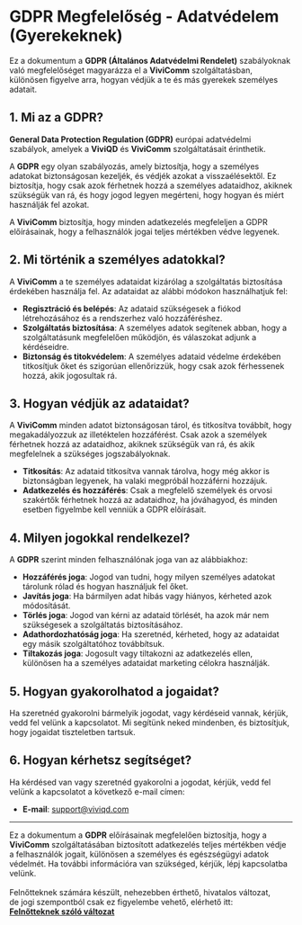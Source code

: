 # GDPR Megfelelőség - Adatvédelem (Gyerekeknek)

Ez a dokumentum a **GDPR (Általános Adatvédelmi Rendelet)** szabályoknak való megfelelőséget magyarázza el a **ViviComm** szolgáltatásban, különösen figyelve arra, hogyan védjük a te és más gyerekek személyes adatait.

## 1. Mi az a GDPR?

**General Data Protection Regulation (GDPR)** európai adatvédelmi szabályok, amelyek a **ViviQD** és **ViviComm** szolgáltatásait érinthetik.

A **GDPR** egy olyan szabályozás, amely biztosítja, hogy a személyes adatokat biztonságosan kezeljék, és védjék azokat a visszaélésektől. Ez biztosítja, hogy csak azok férhetnek hozzá a személyes adataidhoz, akiknek szükségük van rá, és hogy jogod legyen megérteni, hogy hogyan és miért használják fel azokat.

A **ViviComm** biztosítja, hogy minden adatkezelés megfeleljen a GDPR előírásainak, hogy a felhasználók jogai teljes mértékben védve legyenek.

## 2. Mi történik a személyes adatokkal?

A **ViviComm** a te személyes adataidat kizárólag a szolgáltatás biztosítása érdekében használja fel. Az adataidat az alábbi módokon használhatjuk fel:

- **Regisztráció és belépés**: Az adataid szükségesek a fiókod létrehozásához és a rendszerhez való hozzáféréshez.
- **Szolgáltatás biztosítása**: A személyes adatok segítenek abban, hogy a szolgáltatásunk megfelelően működjön, és válaszokat adjunk a kérdéseidre.
- **Biztonság és titokvédelem**: A személyes adataid védelme érdekében titkosítjuk őket és szigorúan ellenőrizzük, hogy csak azok férhessenek hozzá, akik jogosultak rá.

## 3. Hogyan védjük az adataidat?

A **ViviComm** minden adatot biztonságosan tárol, és titkosítva továbbít, hogy megakadályozzuk az illetéktelen hozzáférést. Csak azok a személyek férhetnek hozzá az adataidhoz, akiknek szükségük van rá, és akik megfelelnek a szükséges jogszabályoknak.

- **Titkosítás**: Az adataid titkosítva vannak tárolva, hogy még akkor is biztonságban legyenek, ha valaki megpróbál hozzáférni hozzájuk.
- **Adatkezelés és hozzáférés**: Csak a megfelelő személyek és orvosi szakértők férhetnek hozzá az adataidhoz, ha jóváhagyod, és minden esetben figyelmbe kell venniük a GDPR előírásait.

## 4. Milyen jogokkal rendelkezel?

A **GDPR** szerint minden felhasználónak joga van az alábbiakhoz:

- **Hozzáférés joga**: Jogod van tudni, hogy milyen személyes adatokat tárolunk rólad és hogyan használjuk fel őket.
- **Javítás joga**: Ha bármilyen adat hibás vagy hiányos, kérheted azok módosítását.
- **Törlés joga**: Jogod van kérni az adataid törlését, ha azok már nem szükségesek a szolgáltatás biztosításához.
- **Adathordozhatóság joga**: Ha szeretnéd, kérheted, hogy az adataidat egy másik szolgáltatóhoz továbbítsuk.
- **Tiltakozás joga**: Jogosult vagy tiltakozni az adatkezelés ellen, különösen ha a személyes adataidat marketing célokra használják.

## 5. Hogyan gyakorolhatod a jogaidat?

Ha szeretnéd gyakorolni bármelyik jogodat, vagy kérdéseid vannak, kérjük, vedd fel velünk a kapcsolatot. Mi segítünk neked mindenben, és biztosítjuk, hogy jogaidat tiszteletben tartsuk.

## 6. Hogyan kérhetsz segítséget?

Ha kérdésed van vagy szeretnéd gyakorolni a jogodat, kérjük, vedd fel velünk a kapcsolatot a következő e-mail címen:

- **E-mail**: [support@viviqd.com](mailto:support@viviqd.com)

---

Ez a dokumentum a **GDPR** előírásainak megfelelően biztosítja, hogy a **ViviComm** szolgáltatásában biztosított adatkezelés teljes mértékben védje a felhasználók jogait, különösen a személyes és egészségügyi adatok védelmét. Ha további információra van szükséged, kérjük, lépj kapcsolatba velünk.
<br/>
<br/>
Felnőtteknek számára készült, nehezebben érthető, hivatalos változat,<br/> de jogi szempontból csak ez figyelembe vehető, elérhető itt:  
[**Felnőtteknek szóló változat**](../adult/gdpr-compliance.md)
